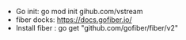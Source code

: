 - Go init: go mod init gihub.com/vstream
- fiber docks: https://docs.gofiber.io/
- Install fiber : go get "github.com/gofiber/fiber/v2"